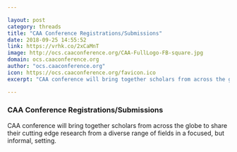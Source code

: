 ```yaml
---

layout: post
category: threads
title: "CAA Conference Registrations/Submissions"
date: 2018-09-25 14:55:52
link: https://vrhk.co/2xCaMnT
image: http://ocs.caaconference.org/CAA-FullLogo-FB-square.jpg
domain: ocs.caaconference.org
author: "ocs.caaconference.org"
icon: https://ocs.caaconference.org/favicon.ico
excerpt: "CAA conference will bring together scholars from across the globe to share their cutting edge research from a diverse range of fields in a focused, but informal, setting."

---
```


### CAA Conference Registrations/Submissions

CAA conference will bring together scholars from across the globe to share their cutting edge research from a diverse range of fields in a focused, but informal, setting.